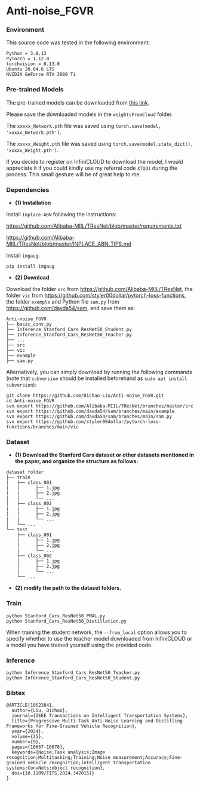 

# Anti-noise_FGVR


### Environment

This source code was tested in the following environment:

    Python = 3.8.13
    PyTorch = 1.12.0
    torchvision = 0.13.0
    Ubuntu 20.04.6 LTS
    NVIDIA GeForce RTX 3080 Ti

### Pre-trained Models
The pre-trained models can be downloaded from [this link](https://wani.teracloud.jp/share/11f23df41b4a6f82).

Please save the downloaded models in the `weightsFromCloud` folder.

The `xxxxx_Network.pth` file was saved using `torch.save(model, 'xxxxx_Network.pth')`.

The `xxxxx_Weight.pth` file was saved using `torch.save(model.state_dict(), 'xxxxx_Weight.pth')`.

If you decide to register on InfiniCLOUD to download the model, I would appreciate it if you could kindly use my referral code `XTQQJ` during the process. This small gesture will be of great help to me.


### Dependencies

* **(1) Installation**

Install `Inplace-ABN` following the instructions:

https://github.com/Alibaba-MIIL/TResNet/blob/master/requirements.txt

https://github.com/Alibaba-MIIL/TResNet/blob/master/INPLACE_ABN_TIPS.md

Install `imgaug`:

    pip install imgaug

* **(2) Download**

Download the folder `src` from https://github.com/Alibaba-MIIL/TResNet,
the folder `vic` from https://github.com/styler00dollar/pytorch-loss-functions,
the folder `example` and Python file `sam.py` from https://github.com/davda54/sam,
and save them as:

    Anti-noise_FGVR
    ├── basic_conv.py
    ├── Inference_Stanford_Cars_ResNet50_Student.py
    ├── Inference_Stanford_Cars_ResNet50_Teacher.py
    ├── ...
    ├── src
    ├── vic
    ├── example
    ├── sam.py

Alternatively, you can simply download by running the following commands (note that `subversion` should be installed beforehand as `sudo apt install subversion`):

    git clone https://github.com/Dichao-Liu/Anti-noise_FGVR.git
    cd Anti-noise_FGVR
    svn export https://github.com/Alibaba-MIIL/TResNet/branches/master/src
    svn export https://github.com/davda54/sam/branches/main/example
    svn export https://github.com/davda54/sam/branches/main/sam.py
    svn export https://github.com/styler00dollar/pytorch-loss-functions/branches/main/vic


### Dataset

* **(1) Download the Stanford Cars dataset or other datasets mentioned in the paper, and organize the structure as follows:**
```
dataset folder
├── train
│   ├── class_001
|   |      ├── 1.jpg
|   |      ├── 2.jpg
|   |      └── ...
│   ├── class_002
|   |      ├── 1.jpg
|   |      ├── 2.jpg
|   |      └── ...
│   └── ...
└── test
    ├── class_001
    |      ├── 1.jpg
    |      ├── 2.jpg
    |      └── ...
    ├── class_002
    |      ├── 1.jpg
    |      ├── 2.jpg
    |      └── ...
    └── ...
```
* **(2) modify the path to the dataset folders.**

### Train

    python Stanford_Cars_ResNet50_PMAL.py
    python Stanford_Cars_ResNet50_Distillation.py
    
When training the student network, the `--from_local` option allows you to specify whether to use the teacher model downloaded from InfiniCLOUD or a model you have trained yourself using the provided code.


### Inference

    python Inference_Stanford_Cars_ResNet50_Teacher.py
    python Inference_Stanford_Cars_ResNet50_Student.py


### Bibtex

```
@ARTICLE{10623841,
  author={Liu, Dichao},
  journal={IEEE Transactions on Intelligent Transportation Systems}, 
  title={Progressive Multi-Task Anti-Noise Learning and Distilling Frameworks for Fine-Grained Vehicle Recognition}, 
  year={2024},
  volume={25},
  number={9},
  pages={10667-10678},
  keywords={Noise;Task analysis;Image recognition;Multitasking;Training;Noise measurement;Accuracy;Fine-grained vehicle recognition;intelligent transportation systems;ConvNets;object recognition},
  doi={10.1109/TITS.2024.3420151}
}
```





